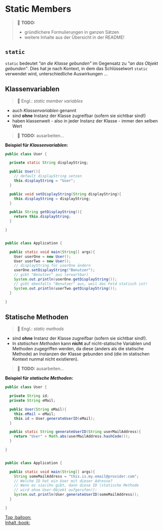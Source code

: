 # Static Members

> :construction: **TODO:**  
> - gründlichere Formulierungen in ganzen Sätzen
> - weitere Inhalte aus der Übersicht in der README!


## `static`

`static` bedeutet _"an die Klasse gebunden"_ im Gegensatz zu _"an das Objekt gebunden"_. Dies hat je nach Kontext, in dem das Schlüsselwort `static` verwendet wird, unterschiedliche Auswirkungen ...


## Klassenvariablen

> :speech_balloon: Engl.: _static member variables_

-   auch _Klassenvariablen_ genannt
-   sind **ohne** Instanz der Klasse zugreifbar (sofern sie sichtbar sind!)
-   haben klassenweit - also in jeder Instanz der Klasse - immer den selben Wert

> :construction: **TODO:** ausarbeiten...

**Beispiel für _Klassenvariablen_:**

```java
public class User {

  private static String displayString;

  public User(){
    // default displayString setzen
    this.displayString = "User";
  }

  public void setDisplayString(String displayString){
    this.displayString = displayString;
  }

  public String getDisplayString(){
    return this.displayString;
  }

}


public class Application {

  public static void main(String[] args){
    User userOne = new User();
    User userTwo = new User();
    // displayString für userOne ändern
    userOne.setDisplayString("Benutzer");
    // gibt "Benutzer" aus (erwartbar)
    System.out.println(userOne.getDisplayString());
    // gibt ebenfalls "Benutzer" aus, weil das Feld statisch ist!
    System.out.println(userTwo.getDisplayString());
  }

}
```


## Statische Methoden

> :speech_balloon: Engl.: _static methods_

-   sind **ohne** Instanz der Klasse zugreifbar (sofern sie sichtbar sind!).
-   In _statischen Methoden_ kann **nicht** auf nicht-statische Variablen und Methoden zugegriffen werden, da diese (anders als die statische Methode) an Instanzen der Klasse gebunden sind (die im statischen Kontext nunmal nicht existieren).

> :construction: **TODO:** ausarbeiten...

**Beispiel für _statische Methoden_:**

```java
public class User {

  private String id;
  private String eMail;

  public User(String eMail){
    this.eMail = eMail;
    this.id = User.generateUserID(eMail);
  }

  public static String generateUserID(String userMailAddress){
    return "User" + Math.abs(userMailAddress.hashCode());
  }

}


public class Application {

  public static void main(String[] args){
    String someMailAddress = "this.is.my.email@provider.com";
    // Welche ID hat ein User mit dieser Adresse?
    // Wenn es sie/ihn gibt, dann diese ID (statische Methode
    // wird ohne User-Objekt aufgerufen!):
    System.out.println(User.generateUserID(someMailAddress));
  }

}
```









<!-- Dieses HTML-Snippet sollte am Ende jeder Seite stehen! -->
<div class="top-link">
    <a href="#" title="Zum Anfang scrollen!">Top :balloon:</a>
    <br/>
    <a href="https://dh-cologne.github.io/java-wegweiser#inhalt-book" title="Zurück zur Übersicht!">Inhalt :book:</a>
</div>